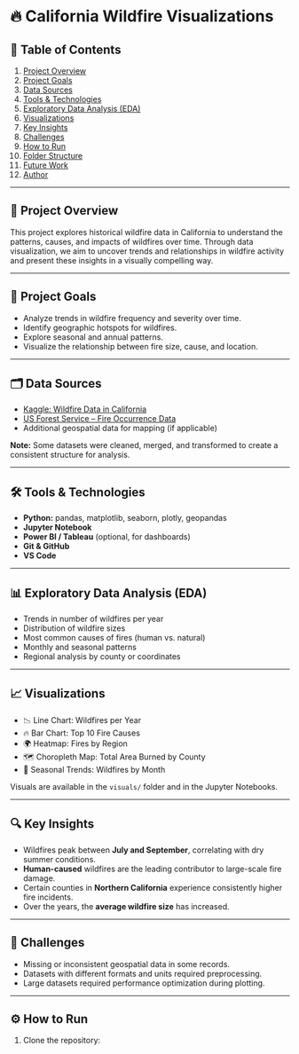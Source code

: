 # 🔥 California Wildfire Visualizations

## 📌 Table of Contents
1. [Project Overview](#project-overview)
2. [Project Goals](#project-goals)
3. [Data Sources](#data-sources)
4. [Tools & Technologies](#tools--technologies)
5. [Exploratory Data Analysis (EDA)](#exploratory-data-analysis-eda)
6. [Visualizations](#visualizations)
7. [Key Insights](#key-insights)
8. [Challenges](#challenges)
9. [How to Run](#how-to-run)
10. [Folder Structure](#folder-structure)
11. [Future Work](#future-work)
12. [Author](#author)

---

## 🧠 Project Overview
This project explores historical wildfire data in California to understand the patterns, causes, and impacts of wildfires over time. Through data visualization, we aim to uncover trends and relationships in wildfire activity and present these insights in a visually compelling way.

---

## 🎯 Project Goals
- Analyze trends in wildfire frequency and severity over time.
- Identify geographic hotspots for wildfires.
- Explore seasonal and annual patterns.
- Visualize the relationship between fire size, cause, and location.

---

## 🗂️ Data Sources
- [Kaggle: Wildfire Data in California](https://www.kaggle.com/)
- [US Forest Service – Fire Occurrence Data](https://www.fs.usda.gov/)
- Additional geospatial data for mapping (if applicable)

**Note:** Some datasets were cleaned, merged, and transformed to create a consistent structure for analysis.

---

## 🛠 Tools & Technologies
- **Python:** pandas, matplotlib, seaborn, plotly, geopandas
- **Jupyter Notebook**
- **Power BI / Tableau** (optional, for dashboards)
- **Git & GitHub**
- **VS Code**

---

## 📊 Exploratory Data Analysis (EDA)
- Trends in number of wildfires per year
- Distribution of wildfire sizes
- Most common causes of fires (human vs. natural)
- Monthly and seasonal patterns
- Regional analysis by county or coordinates

---

## 📈 Visualizations
- 📉 Line Chart: Wildfires per Year
- 🔥 Bar Chart: Top 10 Fire Causes
- 🌍 Heatmap: Fires by Region
- 🗺️ Choropleth Map: Total Area Burned by County
- 📅 Seasonal Trends: Wildfires by Month

Visuals are available in the `visuals/` folder and in the Jupyter Notebooks.

---

## 🔍 Key Insights
- Wildfires peak between **July and September**, correlating with dry summer conditions.
- **Human-caused** wildfires are the leading contributor to large-scale fire damage.
- Certain counties in **Northern California** experience consistently higher fire incidents.
- Over the years, the **average wildfire size** has increased.

---

## 🧩 Challenges
- Missing or inconsistent geospatial data in some records.
- Datasets with different formats and units required preprocessing.
- Large datasets required performance optimization during plotting.

---

## ⚙️ How to Run
1. Clone the repository:
